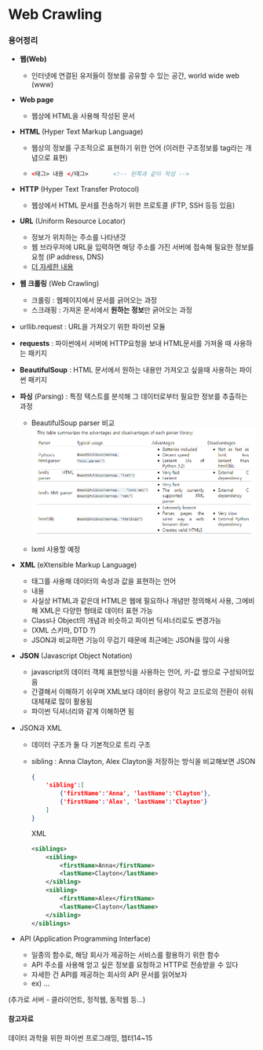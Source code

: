 # Web Crawling

### 용어정리

- **웹(Web)**
  
  - 인터넷에 연결된 유저들이 정보를 공유할 수 있는 공간, world wide web (www) 
  
- **Web page**
  
  - 웹상에 HTML을 사용해 작성된 문서
  
- **HTML** (Hyper Text Markup Language)

  - 웹상의 정보를 구조적으로 표현하기 위한 언어 (이러한 구조정보를 tag라는 개념으로 표현)

  - ```html
    <태그> 내용 </태그> 		<!-- 왼쪽과 같이 작성 -->
    ```

- **HTTP** (Hyper Text Transfer Protocol)

  - 웹상에서 HTML 문서를 전송하기 위한 프로토콜 (FTP, SSH 등등 있음)

- **URL** (Uniform Resource Locator)

  - 정보가 위치하는 주소를 나타낸것
  - 웹 브라우저에 URL을 입력하면 해당 주소를 가진 서버에 접속해 필요한 정보를 요청 (IP address, DNS)
  - [더 자세한 내용](https://developer.mozilla.org/ko/docs/Learn/Common_questions/What_is_a_URL)

- **웹 크롤링** (Web Crawling)

  - 크롤링 : 웹페이지에서 문서를 긁어오는 과정
  - 스크래핑 : 가져온 문서에서 **원하는 정보**만 긁어오는 과정

- urllib.request : URL을 가져오기 위한 파이썬 모듈

- **requests** : 파이썬에서 서버에 HTTP요청을 보내 HTML문서를 가져올 때 사용하는 패키지

- **BeautifulSoup** : HTML 문서에서 원하는 내용만 가져오고 싶을때 사용하는 파이썬 패키지

- **파싱** (Parsing) : 특정 텍스트를 분석해 그 데이터로부터 필요한 정보를 추출하는 과정

  - BeautifulSoup parser 비교
    ![image-20220305160743754](README.assets/image-20220305160743754.png)

  - lxml 사용할 예정

- **XML** (eXtensible Markup Language)
  - 태그를 사용해 데이터의 속성과 값을 표현하는 언어
  - <tag> 내용 </tag>
  - 사실상 HTML과 같은데 HTML은 웹에 필요하나 개념만 정의해서 사용, 그에비해 XML은 다양한 형태로 데이터 표현 가능
  - Class나 Object의 개념과 비슷하고 파이썬 딕셔너리로도 변경가능
  - (XML 스키마, DTD ?)
  - JSON과 비교하면 기능이 무겁기 때문에 최근에는 JSON을 많이 사용

- **JSON** (Javascript Object Notation)

  - javascript의 데이터 객체 표현방식을 사용하는 언어, 키-값 쌍으로 구성되어있음 
  - 간결해서 이해하기 쉬우며 XML보다 데이터 용량이 작고 코드로의 전환이 쉬워 대체재로 많이 활용됨
  - 파이썬 딕셔너리와 같게 이해하면 됨

- JSON과 XML

  - 데이터 구조가 둘 다 기본적으로 트리 구조

  - sibling : Anna Clayton, Alex Clayton을 저장하는 방식을 비교해보면
    JSON

    ```json
    {
        'sibling':[
            {'firstName':'Anna', 'lastName':'Clayton'},
            {'firstName':'Alex', 'lastName':'Clayton'}
        ]
    }
    ```

    XML

    ```xml
    <siblings>
        <sibling>
            <firstName>Anna</firstName>
            <lastName>Clayton</lastName>
        </sibling>
        <sibling>
            <firstName>Alex</firstName>
            <lastName>Clayton</lastName>
        </sibling>
    </siblings>
    ```

    


- API (Application Programming Interface)
  - 일종의 함수로, 해당 회사가 제공하는 서비스를 활용하기 위한 함수
  - API 주소를 사용해 얻고 싶은 정보를 요청하고 HTTP로 전송받을 수 있다
  - 자세한 건 API를 제공하는 회사의 API 문서를 읽어보자
  - ex) ...



(추가로 서버 - 클라이언트, 정적웹, 동적웹 등...)





#### 참고자료

데이터 과학을 위한 파이썬 프로그래밍, 챕터14~15
